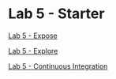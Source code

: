 # Lab 5 - Starter

[Lab 5 - Expose](https://mhm1117.github.io/Lab5_Starter/expose.html)

[Lab 5 - Explore](https://mhm1117.github.io/Lab5_Starter/explore.html)

[Lab 5 - Continuous Integration](https://github.com/mhm1117/introduction-to-github)
